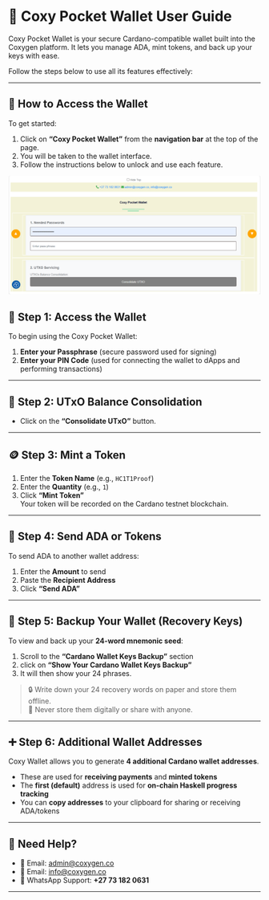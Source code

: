 # 👛 Coxy Pocket Wallet User Guide

Coxy Pocket Wallet is your secure Cardano-compatible wallet built into the Coxygen platform. It lets you manage ADA, mint tokens, and back up your keys with ease.

Follow the steps below to use all its features effectively:

---

## 🧭 How to Access the Wallet

To get started:

1. Click on **“Coxy Pocket Wallet”** from the **navigation bar** at the top of the page.
2. You will be taken to the wallet interface.
3. Follow the instructions below to unlock and use each feature.

![hi](coxy.png)

## 🔐 Step 1: Access the Wallet

To begin using the Coxy Pocket Wallet:

1. **Enter your Passphrase** (secure password used for signing)
2. **Enter your PIN Code** (used for connecting the wallet to dApps and performing transactions)

---

## 🔁 Step 2: UTxO Balance Consolidation

- Click on the **“Consolidate UTxO”** button.


---

## 🪙 Step 3: Mint a Token


1. Enter the **Token Name** (e.g., `HC1T1Proof`)
2. Enter the **Quantity** (e.g., `1`)
3. Click **“Mint Token”**  
   Your token will be recorded on the Cardano testnet blockchain.

---

## 💸 Step 4: Send ADA or Tokens

To send ADA to another wallet address:

1. Enter the **Amount** to send
2. Paste the **Recipient Address**
3. Click **“Send ADA”**


---

## 🧾 Step 5: Backup Your Wallet (Recovery Keys)

To view and back up your **24-word mnemonic seed**:

1. Scroll to the **“Cardano Wallet Keys Backup”** section
2. click on **“Show Your Cardano Wallet Keys Backup”**
3. It will then show your 24 phrases.

> 🔒 Write down your 24 recovery words on paper and store them offline.  
> 🚫 Never store them digitally or share with anyone.

---

## ➕ Step 6: Additional Wallet Addresses

Coxy Wallet allows you to generate **4 additional Cardano wallet addresses**.

- These are used for **receiving payments** and **minted tokens**
- The **first (default)** address is used for **on-chain Haskell progress tracking**
- You can **copy addresses** to your clipboard for sharing or receiving ADA/tokens


---

## 💬 Need Help?

- 📧 Email: [admin@coxygen.co](mailto:admin@coxygen.co)
- 📧 Email: [info@coxygen.co](mailto:info@coxygen.co)
- 📱 WhatsApp Support: **+27 73 182 0631**

---

